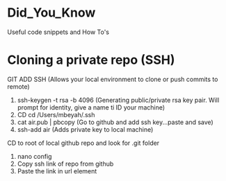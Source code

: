 # Did_You_Know
Useful code snippets and How To's

# Cloning a private repo (SSH)
GIT ADD SSH (Allows your local environment to clone or push commits to remote)
1. ssh-keygen -t rsa -b 4096  (Generating public/private rsa key pair. Will prompt for identity, give a name ti ID your machine)
2. CD cd /Users/mbeyah/.ssh
3. cat air.pub | pbcopy      (Go to github and add ssh key...paste and save)
4. ssh-add air   (Adds private key to local machine)

CD to root of local github repo and look for .git folder
1. nano config
2. Copy ssh link of repo from github
3. Paste the link in url element
